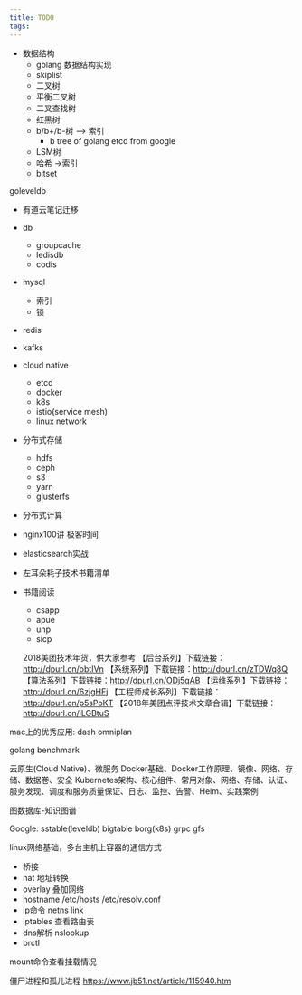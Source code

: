 ```yaml
---
title: TODO
tags:
---
```


- 数据结构
  - golang 数据结构实现
  - skiplist
  - 二叉树
  - 平衡二叉树
  - 二叉查找树
  - 红黑树
  - b/b+/b-树 —> 索引
    - b tree of golang etcd from google
  - LSM树
  - 哈希 ->索引
  - bitset

goleveldb

- 有道云笔记迁移

- db
  - groupcache
  - ledisdb
  - codis

- mysql
  - 索引
  - 锁

- redis

- kafks

- cloud native
  - etcd
  - docker
  - k8s
  - istio(service mesh)
  - linux network

- 分布式存储
  - hdfs
  - ceph
  - s3
  - yarn
  - glusterfs

- 分布式计算

- nginx100讲 极客时间

- elasticsearch实战

- 左耳朵耗子技术书籍清单

- 书籍阅读
  - csapp
  - apue
  - unp
  - sicp

  2018美团技术年货，供大家参考
【后台系列】下载链接：http://dpurl.cn/obtIVn
【系统系列】下载链接：http://dpurl.cn/zTDWq8Q
【算法系列】下载链接：http://dpurl.cn/ODj5qAB
【运维系列】下载链接：http://dpurl.cn/6zjgHFj
【工程师成长系列】下载链接：http://dpurl.cn/p5sPoKT
【2018年美团点评技术文章合辑】下载链接：http://dpurl.cn/iLGBtuS

mac上的优秀应用:
dash
omniplan

golang benchmark

云原生(Cloud Native)、微服务
Docker基础、Docker工作原理、镜像、网络、存储、数据卷、安全
Kubernetes架构、核心组件、常用对象、网络、存储、认证、服务发现、调度和服务质量保证、日志、监控、告警、Helm、实践案例

图数据库-知识图谱

Google: sstable(leveldb) bigtable borg(k8s) grpc gfs

linux网络基础，多台主机上容器的通信方式
  - 桥接
  - nat 地址转换
  - overlay 叠加网络
- hostname /etc/hosts /etc/resolv.conf
- ip命令 netns link
- iptables 查看路由表
- dns解析 nslookup
- brctl

mount命令查看挂载情况

僵尸进程和孤儿进程 https://www.jb51.net/article/115940.htm